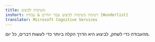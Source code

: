 ```yaml
---
title: משימות לביצוע
inshort: רשימת משימות לביצוע עבור החיים & עבודה [Wunderlist]
translator: Microsoft Cognitive Services
---
```


מהעבודה כדי לשחק, לביצוע היא הדרך הקלה ביותר כדי לעשות דברים, כל יום.



